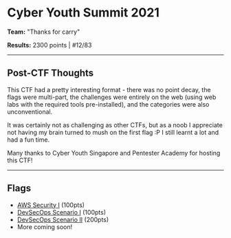 # Cyber Youth Summit 2021

**Team:** "Thanks for carry" 

**Results:** 2300 points | #12/83

---

## Post-CTF Thoughts

This CTF had a pretty interesting format - there was no point decay, the flags were multi-part, the challenges were entirely on the web (using web labs with the required tools pre-installed), and the categories were also unconventional.

It was certainly not as challenging as other CTFs, but as a noob I appreciate not having my brain turned to mush on the first flag :P I still learnt a lot and had a fun time.

Many thanks to Cyber Youth Singapore and Pentester Academy for hosting this CTF!

---

## Flags
* [AWS Security I](AWS%20Security%20I) (100pts)
* [DevSecOps Scenario I](DevSecOps%20Scenario%20I) (100pts)
* [DevSecOps Scenario II](DevSecOps%20Scenario%20II) (200pts)
* More coming soon!

<!--
* [DevSecOps Scenario III]() (300pts)
* [Forensics I]() (100pts)
* [Forensics II]() (200pts)
* [Forensics III]() (300pts)
* [Network Recon I]() (100pts)
* [Network Recon II]() (200pts)
* [Network Recon III]() (300pts)
* [Web Application III]() (300pts)

---

Check out my teammate's write-ups here: [coming soon]
-->